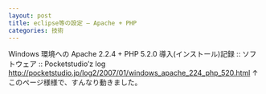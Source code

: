```yaml
---
layout: post
title: eclipse等の設定 – Apache + PHP
categories: 技術
---
```


Windows 環境への Apache 2.2.4 + PHP 5.2.0 導入(インストール)記録 :: ソフトウェア :: Pocketstudio’z log
<a href="http://pocketstudio.jp/log2/2007/01/windows_apache_224_php_520.html" target="_blank">http://pocketstudio.jp/log2/2007/01/windows_apache_224_php_520.html</a>
↑このページ様様で、すんなり動きました。

